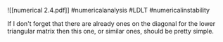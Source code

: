 ![[numerical 2.4.pdf]] #numericalanalysis #LDLT #numericalinstability

If I don't forget that there are already ones on the diagonal for the lower triangular matrix then this one, or similar ones, should be pretty simple.